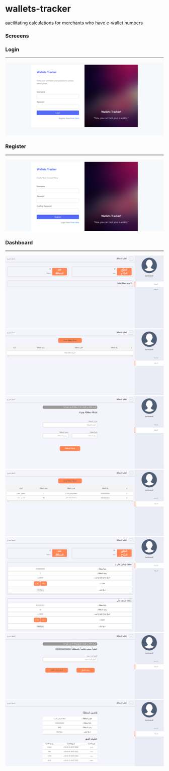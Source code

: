 # wallets-tracker
aacilitating calculations for merchants who have e-wallet numbers
### Screeens

###  Login
***
<img src="https://raw.githubusercontent.com/mefm99/wallets-tracker/master/Screens/1.png?raw=true" alt="Banner" title="Banner" style="max-width:100%;">

###  Register
***
<img src="https://raw.githubusercontent.com/mefm99/wallets-tracker/master/Screens/2.png?raw=true" alt="Banner" title="Banner" style="max-width:100%;">

###  Dashboard
***
<img src="https://raw.githubusercontent.com/mefm99/wallets-tracker/master/Screens/3.png?raw=true" alt="Banner" title="Banner" style="max-width:100%;">
<img src="https://raw.githubusercontent.com/mefm99/wallets-tracker/master/Screens/4.png?raw=true" alt="Banner" title="Banner" style="max-width:100%;">
<img src="https://raw.githubusercontent.com/mefm99/wallets-tracker/master/Screens/5.png?raw=true" alt="Banner" title="Banner" style="max-width:100%;">
<img src="https://raw.githubusercontent.com/mefm99/wallets-tracker/master/Screens/6.png?raw=true" alt="Banner" title="Banner" style="max-width:100%;">
<img src="https://raw.githubusercontent.com/mefm99/wallets-tracker/master/Screens/7.png?raw=true" alt="Banner" title="Banner" style="max-width:100%;">
<img src="https://raw.githubusercontent.com/mefm99/wallets-tracker/master/Screens/8.png?raw=true" alt="Banner" title="Banner" style="max-width:100%;">
<img src="https://raw.githubusercontent.com/mefm99/wallets-tracker/master/Screens/9.png?raw=true" alt="Banner" title="Banner" style="max-width:100%;">
